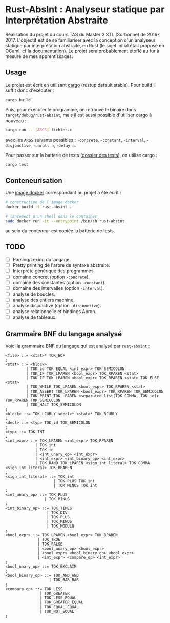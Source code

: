 # Rust-AbsInt : Analyseur statique par Interprétation Abstraite

Réalisation du projet du cours TAS du Master 2 STL (Sorbonne) de 2016-2017. L'objectif est de se familiariser avec la conception d'un analyseur statique par interprétation abstraite, en Rust (le sujet initial était proposé en OCaml, cf [la documentation](doc/sujet.pdf)).
Le projet sera probablement étoffé au fur à mesure de mes apprentissages.

## Usage

Le projet est écrit en utilisant [cargo](https://doc.rust-lang.org/cargo/) (rustup default stable). Pour build il suffit donc d'exécuter :
```bash
cargo build
```
Puis, pour exécuter le programme, on retrouve le binaire dans `target/debug/rust-absint`, mais il est aussi possible d'utiliser cargo à nouveau :
```bash
cargo run -- [ARGS] fichier.c
```
avec les `ARGS` suivants possibles : `-concrete`, `-constant`, `-interval`, `-disjonctive`, `-unroll n`, `-delay n`.

Pour passer sur la batterie de tests ([dossier des tests](test)), on utilise cargo :
```bash
cargo test
```

## Conteneurisation

Une [image docker](Dockerfile) correspondant au projet a été écrit :
```bash
# construction de l'image docker
docker build -t rust-absint .

# lancement d'un shell dans le container
sudo docker run -it --entrypoint /bin/sh rust-absint
```
au sein du conteneur est copiée la batterie de tests.

## TODO

- [ ] Parsing/Lexing du langage.
- [ ] Pretty printing de l'arbre de syntaxe abstraite.
- [ ] Interprète générique des programmes.
- [ ] domaine concret (option `-concrete`).
- [ ] domaine des constantes (option `-constant`).
- [ ] domaine des intervalles (option `-interval`).
- [ ] analyse de boucles.
- [ ] analyse des entiers machine.
- [ ] analyse disjonctive (option `-disjonctive`).
- [ ] analyse relationnelle et bindings Apron.
- [ ] analyse de tableaux.

## Grammaire BNF du langage analysé

Voici la grammaire BNF du langage qui est analysé par `rust-absint` :
```
<file> ::= <stat>* TOK_EOF
;
<stat> ::= <block>
         | TOK_id TOK_EQUAL <int_expr> TOK_SEMICOLON
         | TOK_IF TOK_LPAREN <bool_expr> TOK_RPAREN <stat>
         | TOK_IF TOK_LPAREN <bool_expr> TOK_RPAREN <stat> TOK_ELSE <stat>
         | TOK_WHILE TOK_LPAREN <bool_expr> TOK_RPAREN <stat>
         | TOK_ASSERT TOK_LPAREN <bool_expr> TOK_RPAREN TOK_SEMICOLON
         | TOK_PRINT TOK_LPAREN <separated_list(TOK_COMMA, TOK_id)> TOK_RPAREN TOK_SEMICOLON
         | TOK_HALT TOK_SEMICOLON
;
<block> ::= TOK_LCURLY <decl>* <stat>* TOK_RCURLY
;
<decl> ::= <typ> TOK_id TOK_SEMICOLON
;
<typ> ::= TOK_INT
;
<int_expr> ::= TOK_LPAREN <int_expr> TOK_RPAREN
             | TOK_int
             | TOK_id
             | <int_unary_op> <int_expr>
             | <int_expr> <int_binary_op> <int_expr>
             | TOK_RAND TOK_LPAREN <sign_int_literal> TOK_COMMA <sign_int_literal> TOK_RPAREN
;
<sign_int_literal> ::= TOK_int
                     | TOK_PLUS TOK_int
                     | TOK_MINUS TOK_int
;
<int_unary_op> ::= TOK_PLUS
                 | TOK_MINUS
;
<int_binary_op> ::= TOK_TIMES
                  | TOK_DIV
                  | TOK_PLUS
                  | TOK_MINUS
                  | TOK_MODULO
;
<bool_expr> ::= TOK_LPAREN <bool_expr> TOK_RPAREN
              | TOK_TRUE
              | TOK_FALSE
              | <bool_unary_op> <bool_expr>
              | <bool_expr> <bool_binary_op> <bool_expr>
              | <int_expr> <compare_op> <int_expr>
;
<bool_unary_op> ::= TOK_EXCLAIM
;
<bool_binary_op> ::= TOK_AND_AND
                   | TOK_BAR_BAR
;
<compare_op> ::= TOK_LESS
               | TOK_GREATER
               | TOK_LESS_EQUAL
               | TOK_GREATER_EQUAL
               | TOK_EQUAL_EQUAL
               | TOK_NOT_EQUAL
;
```
